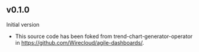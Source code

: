 ## v0.1.0

Initial version

- This source code has been foked from trend-chart-generator-operator in https://github.com/Wirecloud/agile-dashboards/.
